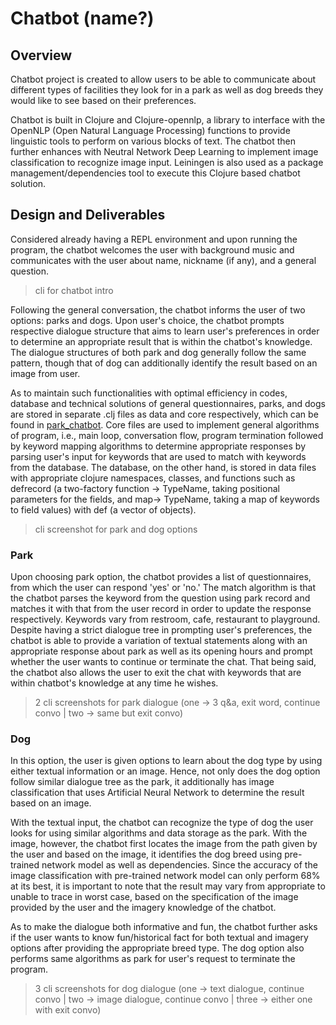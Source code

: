 # Chatbot (name?)

## Overview

Chatbot project is created to allow users to be able to communicate about different types of facilities they look for in a park as well as dog breeds they would like to see based on their preferences. 

Chatbot is built in Clojure and Clojure-opennlp, a library to interface with the OpenNLP (Open Natural Language Processing) functions to provide linguistic tools to perform on various blocks of text. The chatbot then further enhances with Neutral Network Deep Learning to implement image classification to recognize image input. Leiningen is also used as a package management/dependencies tool to execute this Clojure based chatbot solution.

## Design and Deliverables

Considered already having a REPL environment and upon running the program, the chatbot welcomes the user with background music and communicates with the user about name, nickname (if any), and a general question.

> cli for chatbot intro

Following the general conversation, the chatbot informs the user of two options: parks and dogs. Upon user's choice, the chatbot prompts respective dialogue structure that aims to learn user's preferences in order to determine an appropriate result that is within the chatbot's knowledge. The dialogue structures of both park and dog generally follow the same pattern, though that of dog can additionally identify the result based on an image from user. 

As to maintain such functionalities with optimal efficiency in codes, database and technical solutions of general questionnaires, parks, and dogs are stored in separate .clj files as data and core respectively, which can be found in [park_chatbot](link). Core files are used to implement general algorithms of program, i.e., main loop, conversation flow, program termination followed by keyword mapping algorithms to determine appropriate responses by parsing user's input for keywords that are used to match with keywords from the database. The database, on the other hand, is stored in data files with appropriate clojure namespaces, classes, and functions such as defrecord (a two-factory function -> TypeName, taking positional parameters for the fields, and map-> TypeName, taking a map of keywords to field values) with def (a vector of objects).

> cli screenshot for park and dog options

### Park 

Upon choosing park option, the chatbot provides a list of questionnaires, from which the user can respond 'yes' or 'no.' The match algorithm is that the chatbot parses the keyword from the question using park record and matches it with that from the user record in order to update the response respectively. Keywords vary from restroom, cafe, restaurant to playground. Despite having a strict dialogue tree in prompting user's preferences, the chatbot is able to provide a variation of textual statements along with an appropriate response about park as well as its opening hours and prompt whether the user wants to continue or terminate the chat. That being said, the chatbot also allows the user to exit the chat with keywords that are within chatbot's knowledge at any time he wishes. 

> 2 cli screenshots for park dialogue (one -> 3 q&a, exit word, continue convo | two -> same but exit convo)

### Dog 

In this option, the user is given options to learn about the dog type by using either textual information or an image. Hence, not only does the dog option follow similar dialogue tree as the park, it additionally has image classification that uses Artificial Neural Network to determine the result based on an image. 

With the textual input, the chatbot can recognize the type of dog the user looks for using similar algorithms and data storage as the park. With the image, however, the chatbot first locates the image from the path given by the user and based on the image, it identifies the dog breed using pre-trained network model as well as dependencies. Since the accuracy of the image classification with pre-trained network model can only perform 68% at its best, it is important to note that the result may vary from appropriate to unable to trace in worst case, based on the specification of the image provided by the user and the imagery knowledge of the chatbot.

As to make the dialogue both informative and fun, the chatbot further asks if the user wants to know fun/historical fact for both textual and imagery options after providing the appropriate breed type. The dog option also performs same algorithms as park for user's request to terminate the program. 

> 3 cli screenshots for dog dialogue (one -> text dialogue, continue convo | two -> image dialogue, continue convo | three -> either one with exit convo)


